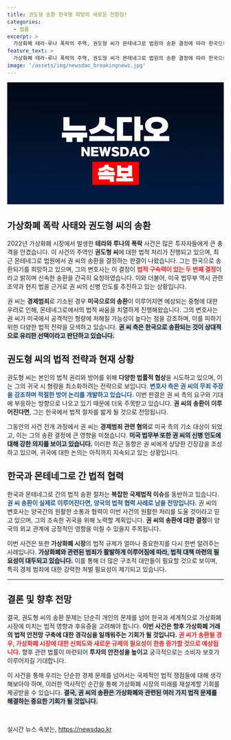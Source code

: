 ```yaml
---
title: 권도형 송환 한국행 희망의 새로운 전환점!
categories:
  - 법률
excerpt: >
  가상화폐 테라·루나 폭락의 주역, 권도형 씨가 몬테네그로 법원의 송환 결정에 따라 한국으로 돌아갈 가능성이 높아졌습니다. 그의 귀환이 경제범죄에 미치는 영향은? 클릭해서 확인하세요!
feature_text: >
  가상화폐 테라·루나 폭락의 주역, 권도형 씨가 몬테네그로 법원의 송환 결정에 따라 한국으로 돌아갈 가능성이 높아졌습니다. 그의 귀환이 경제범죄에 미치는 영향은? 클릭해서 확인하세요!
image: '/assets/img/newsdao_breakingnews.jpg'
---
```


<p><img src="/assets/img/newsdao_breakingnews.jpg" alt="implanttips 속보" /></p>

<h2 data-ke-size="size26">가상화폐 폭락 사태와 권도형 씨의 송환</h2>

<p data-ke-size="size16">2022년 가상화폐 시장에서 발생한 <b>테라와 루나의 폭락</b> 사건은 많은 투자자들에게 큰 충격을 안겼습니다. 이 사건의 주역인 <b>권도형 씨</b>에 대한 법적 처리가 진행되고 있으며, 최근 몬테네그로 법원에서 권 씨의 송환을 결정하는 판결이 나왔습니다. 그는 한국으로 송환되기를 희망하고 있으며, 그의 변호사는 이 결정이 <b><span style="color: #ee2323;">법적 구속력이 있는 두 번째 결정</span></b>이라고 밝히며 신속한 송환을 간곡히 요청하였습니다. 이와 더불어, 미국 법무부 역시 관련 조약과 현지 법을 근거로 권 씨의 신병 인도를 추진하고 있는 상황입니다.</p>

<p data-ke-size="size16">권 씨는 <b>경제범죄</b>로 기소된 경우 <b>미국으로의 송환</b>이 이루어지면 예상되는 중형에 대한 우려로 인해, 몬테네그로에서의 법적 싸움을 치열하게 진행해왔습니다. 그의 변호사는 권 씨가 미국에서 공격적인 형량에 처해질 가능성이 높다는 점을 강조하며, 이를 피하기 위한 다양한 법적 전략을 모색하고 있습니다. <b><span style="background-color: #21538527;">권 씨 측은 한국으로 송환되는 것이 상대적으로 유리한 선택이라고 판단하고 있습니다.</span></b></p>

<h2 data-ke-size="size26">권도형 씨의 법적 전략과 현재 상황</h2>

<p data-ke-size="size16">권도형 씨는 본인의 법적 권리와 방어를 위해 <b>다양한 법률적 협상</b>을 시도하고 있으며, 이는 그의 귀국 시 형량을 최소화하려는 전략으로 보입니다. <b><span style="color: #1a5490;">변호사 측은 권 씨의 무죄 주장을 강조하며 적절한 방어 논리를 개발하고 있습니다.</span></b> 이번 판결은 권 씨 측의 요구와 기대에 부응하는 방향으로 나오고 있기 때문에 더욱 주목받고 있습니다. <b>권 씨의 송환이 이루어진다면</b>, 그는 한국에서 법적 절차를 밟게 될 것으로 전망됩니다.</p>

<p data-ke-size="size16">그동안의 사건 전개 과정에서 권 씨는 <b>경제범죄 관련 혐의</b>로 미국 측의 기소 대상이 되었고, 이는 그의 송환 결정에 큰 영향을 미쳤습니다. <b><span style="background-color: #21538527;">미국 법무부 또한 권 씨의 신병 인도에 대해 강한 의지를 보이고 있습니다.</span></b> 이러한 최근 동향은 권 씨에게 상당한 긴장감을 조성하고 있으며, 귀국에 대한 논의는 아직까지 지속되고 있는 상황입니다.</p>

<h2 data-ke-size="size26">한국과 몬테네그로 간 법적 협력</h2>

<p data-ke-size="size16">한국과 몬테네그로 간의 법적 송환 절차는 <b>복잡한 국제법적 이슈</b>를 동반하고 있습니다. <b><span style="color: #1a5490;">권 씨 송환이 실제로 이루어진다면, 양국의 법적 협력 사례로 남을 전망입니다.</span></b> 권 씨의 변호사는 양국간의 원활한 소통과 협력이 이번 사건의 원활한 처리를 도울 것이라고 믿고 있으며, 그의 조속한 귀국을 위해 노력할 계획입니다. <b>권 씨의 송환에 대한 결정</b>이 양국의 외교 관계에 긍정적인 영향을 미칠 수 있을지 주목됩니다.</p>

<p data-ke-size="size16">이번 사건은 또한 <b>가상화폐 시장</b>의 법적 규제가 얼마나 중요한지를 다시 한번 알려주는 사례입니다. <b><span style="background-color: #21538527;">가상화폐와 관련된 범죄가 활발하게 이루어짐에 따라, 법적 대책 마련의 필요성이 대두되고 있습니다.</span></b> 이를 통해 더 많은 구조적 대안들이 필요할 것으로 보이며, 특히 경제 범죄에 대한 강력한 처벌 필요성이 제기되고 있습니다.</p>

<hr />

<h2 data-ke-size="size26">결론 및 향후 전망</h2>

<p data-ke-size="size16">결국, 권도형 씨의 송환 문제는 단순히 개인의 문제를 넘어 한국과 세계적으로 가상화폐 시장에 미치는 법적 영향과 후유증을 고려해야 합니다. <b>이번 사건은 향후 가상화폐 거래의 <b>법적 안전망 구축</b>에 대한 경각심을 일깨워주는 기회가 될 것입니다.</b> <b><span style="color: #ee2323;">권 씨가 송환될 경우, 가상화폐 시장에 대한 신뢰도와 새로운 규제의 필요성이 한층 증가할 것으로 예상됩니다.</span></b> 향후 관련 법률이 마련되어 <b>투자의 안전성을 높이고</b> 궁극적으로는 소비자 보호가 이루어지길 기대합니다.</p>

<p data-ke-size="size16">이 사건을 통해 우리는 단순한 경제 문제를 넘어서는 국제적인 법적 쟁점들에 대해 생각해보아야 하며, 이러한 역사적인 순간을 통해 가상화폐 시장의 미래를 재설계할 기회를 제공받을 수 있습니다. <b><span style="background-color: #21538527;">결국, 권 씨의 송환은 가상화폐와 관련된 여러 가지 법적 문제를 해결하는 중요한 기회가 될 것입니다.</span></b></p>

<p data-ke-size="size16">&nbsp;</p>
실시간 뉴스 속보는, <a href="https://newsdao.kr" rel="dofollow">https://newsdao.kr</a>



